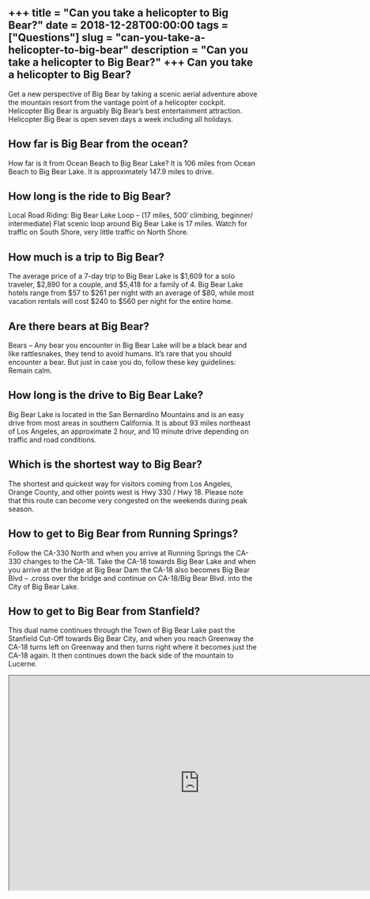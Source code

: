 +++
title = "Can you take a helicopter to Big Bear?"
date = 2018-12-28T00:00:00
tags = ["Questions"]
slug = "can-you-take-a-helicopter-to-big-bear"
description = "Can you take a helicopter to Big Bear?"
+++
Can you take a helicopter to Big Bear?
--------------------------------------

Get a new perspective of Big Bear by taking a scenic aerial adventure above the mountain resort from the vantage point of a helicopter cockpit. Helicopter Big Bear is arguably Big Bear’s best entertainment attraction. Helicopter Big Bear is open seven days a week including all holidays.

How far is Big Bear from the ocean?
-----------------------------------

How far is it from Ocean Beach to Big Bear Lake? It is 106 miles from Ocean Beach to Big Bear Lake. It is approximately 147.9 miles to drive.

How long is the ride to Big Bear?
---------------------------------

Local Road Riding: Big Bear Lake Loop – (17 miles, 500′ climbing, beginner/ intermediate) Flat scenic loop around Big Bear Lake is 17 miles. Watch for traffic on South Shore, very little traffic on North Shore.

How much is a trip to Big Bear?
-------------------------------

The average price of a 7-day trip to Big Bear Lake is $1,609 for a solo traveler, $2,890 for a couple, and $5,418 for a family of 4. Big Bear Lake hotels range from $57 to $261 per night with an average of $80, while most vacation rentals will cost $240 to $560 per night for the entire home.

Are there bears at Big Bear?
----------------------------

Bears – Any bear you encounter in Big Bear Lake will be a black bear and like rattlesnakes, they tend to avoid humans. It’s rare that you should encounter a bear. But just in case you do, follow these key guidelines: Remain calm.

How long is the drive to Big Bear Lake?
---------------------------------------

Big Bear Lake is located in the San Bernardino Mountains and is an easy drive from most areas in southern California. It is about 93 miles northeast of Los Angeles, an approximate 2 hour, and 10 minute drive depending on traffic and road conditions.

Which is the shortest way to Big Bear?
--------------------------------------

The shortest and quickest way for visitors coming from Los Angeles, Orange County, and other points west is Hwy 330 / Hwy 18. Please note that this route can become very congested on the weekends during peak season.

How to get to Big Bear from Running Springs?
--------------------------------------------

Follow the CA-330 North and when you arrive at Running Springs the CA-330 changes to the CA-18. Take the CA-18 towards Big Bear Lake and when you arrive at the bridge at Big Bear Dam the CA-18 also becomes Big Bear Blvd – .cross over the bridge and continue on CA-18/Big Bear Blvd. into the City of Big Bear Lake.

How to get to Big Bear from Stanfield?
--------------------------------------

This dual name continues through the Town of Big Bear Lake past the Stanfield Cut-Off towards Big Bear City, and when you reach Greenway the CA-18 turns left on Greenway and then turns right where it becomes just the CA-18 again. It then continues down the back side of the mountain to Lucerne.

<iframe allow="accelerometer; autoplay; clipboard-write; encrypted-media; gyroscope; picture-in-picture" allowfullscreen="" class="__youtube_prefs__  epyt-is-override  no-lazyload" data-no-lazy="1" data-origheight="433" data-origwidth="770" data-skipgform_ajax_framebjll="" height="433" id="_ytid_30927" loading="lazy" src="https://www.youtube.com/embed/EPHAyqx443Y?enablejsapi=1&autoplay=0&cc_load_policy=0&cc_lang_pref=&iv_load_policy=1&loop=0&modestbranding=0&rel=1&fs=1&playsinline=0&autohide=2&theme=dark&color=red&controls=1&" title="YouTube player" width="770"></iframe>